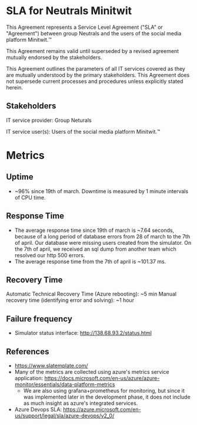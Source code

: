 # SLA for Neutrals Minitwit

This Agreement represents a Service Level Agreement ("SLA" or "Agreement") between group Neutrals and the users of the social media platform Minitwit.™

This Agreement remains valid until superseded by a revised agreement mutually endorsed by the stakeholders.

This Agreement outlines the parameters of all IT services covered as they are mutually understood by the primary stakeholders. This Agreement does not supersede current processes and procedures unless explicitly stated herein.

## Stakeholders

IT service provider: Group Neturals

IT service user(s): Users of the social media platform Minitwit.™

# Metrics
## Uptime
* ~96% since 19th of march. Downtime is measured by 1 minute intervals of CPU time. 

## Response Time
* The average response time since 19th of march is ~7.64 seconds, because of a long period of database errors from 28 of march to the 7th of april. Our database were missing users created from the simulator. On the 7th of april, we received an sql dump from another team which resolved our http 500 errors. 
* The average response time from the 7th of april is ~101.37 ms. 

## Recovery Time
Automatic Technical Recovery Time (Azure rebooting): ~5 min
Manual recovery time (identifying error and solving): ~1 hour

## Failure frequency
* Simulator status interface: http://138.68.93.2/status.html 

## References
* https://www.slatemplate.com/
* Many of the metrics are collected using azure's metrics service application: https://docs.microsoft.com/en-us/azure/azure-monitor/essentials/data-platform-metrics
    * We are also using grafana+prometheus for monitoring, but since it was implemented later in the development phase, it does not include as much insight as azure's integrated services. 
* Azure Devops SLA: https://azure.microsoft.com/en-us/support/legal/sla/azure-devops/v2_0/

